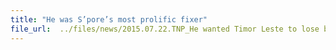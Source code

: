 ```yaml
---
title: "He was S’pore’s most prolific fixer"
file_url:  ../files/news/2015.07.22.TNP_He wanted Timor Leste to lose big.pdf
---
```

